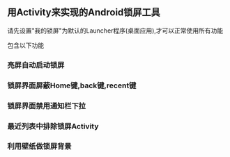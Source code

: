 ## 用Activity来实现的Android锁屏工具
请先设置"我的锁屏"为默认的Launcher程序(桌面应用),才可以正常使用所有功能

包含以下功能

### 亮屏自动启动锁屏

### 锁屏界面屏蔽Home键,back键,recent键

### 锁屏界面禁用通知栏下拉

### 最近列表中排除锁屏Activity

### 利用壁纸做锁屏背景